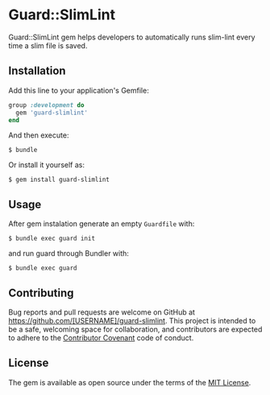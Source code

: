 # Guard::SlimLint

Guard::SlimLint gem helps developers to automatically runs slim-lint every time a slim file is saved.


## Installation

Add this line to your application's Gemfile:

```ruby
group :development do
  gem 'guard-slimlint'
end
```

And then execute:

    $ bundle

Or install it yourself as:

    $ gem install guard-slimlint


## Usage
After gem instalation generate an empty ```Guardfile``` with:

    $ bundle exec guard init
    
and run guard through Bundler with:

    $ bundle exec guard


## Contributing

Bug reports and pull requests are welcome on GitHub at https://github.com/[USERNAME]/guard-slimlint. This project is intended to be a safe, welcoming space for collaboration, and contributors are expected to adhere to the [Contributor Covenant](http://contributor-covenant.org) code of conduct.


## License

The gem is available as open source under the terms of the [MIT License](http://opensource.org/licenses/MIT).

